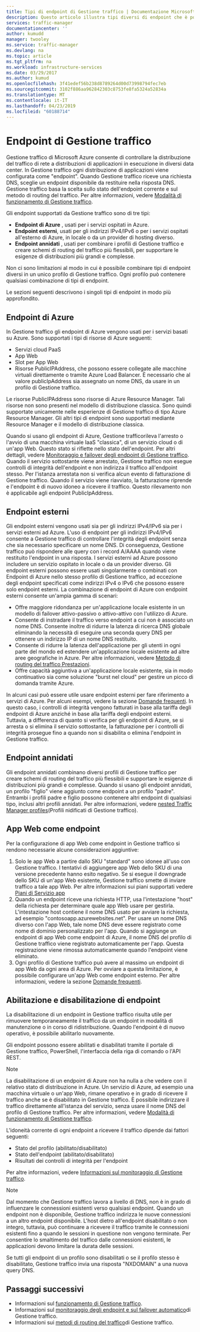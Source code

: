 ```yaml
---
title: Tipi di endpoint di Gestione traffico | Documentazione Microsoft
description: Questo articolo illustra tipi diversi di endpoint che è possibile usare con Gestione traffico di Azure
services: traffic-manager
documentationcenter: ''
author: kumudd
manager: twooley
ms.service: traffic-manager
ms.devlang: na
ms.topic: article
ms.tgt_pltfrm: na
ms.workload: infrastructure-services
ms.date: 03/29/2017
ms.author: kumud
ms.openlocfilehash: 3f41edef56b238d8789264d00d73998794fec7eb
ms.sourcegitcommit: 3102f886aa962842303c8753fe8fa5324a52834a
ms.translationtype: MT
ms.contentlocale: it-IT
ms.lasthandoff: 04/23/2019
ms.locfileid: "60188714"
---
```

# <a name="traffic-manager-endpoints"></a>Endpoint di Gestione traffico
Gestione traffico di Microsoft Azure consente di controllare la distribuzione del traffico di rete a distribuzioni di applicazioni in esecuzione in diversi data center. In Gestione traffico ogni distribuzione di applicazioni viene configurata come "endpoint". Quando Gestione traffico riceve una richiesta DNS, sceglie un endpoint disponibile da restituire nella risposta DNS. Gestione traffico basa la scelta sullo stato dell'endpoint corrente e sul metodo di routing del traffico. Per altre informazioni, vedere [Modalità di funzionamento di Gestione traffico](traffic-manager-how-it-works.md).

Gli endpoint supportati da Gestione traffico sono di tre tipi:
* **Endpoint di Azure** , usati per i servizi ospitati in Azure.
* **Endpoint esterni**, usati per gli indirizzi IPv4/IPv6 o per i servizi ospitati all'esterno di Azure, in locale o da un provider di hosting diverso.
* **Endpoint annidati** , usati per combinare i profili di Gestione traffico e creare schemi di routing del traffico più flessibili, per supportare le esigenze di distribuzioni più grandi e complesse.

Non ci sono limitazioni al modo in cui è possibile combinare tipi di endpoint diversi in un unico profilo di Gestione traffico. Ogni profilo può contenere qualsiasi combinazione di tipi di endpoint.

Le sezioni seguenti descrivono i singoli tipi di endpoint in modo più approfondito.

## <a name="azure-endpoints"></a>Endpoint di Azure

In Gestione traffico gli endpoint di Azure vengono usati per i servizi basati su Azure. Sono supportati i tipi di risorse di Azure seguenti:

* Servizi cloud PaaS
* App Web
* Slot per App Web
* Risorse PublicIPAddress, che possono essere collegate alle macchine virtuali direttamente o tramite Azure Load Balancer. È necessario che al valore publicIpAddress sia assegnato un nome DNS, da usare in un profilo di Gestione traffico.

Le risorse PublicIPAddress sono risorse di Azure Resource Manager. Tali risorse non sono presenti nel modello di distribuzione classica. Sono quindi supportate unicamente nelle esperienze di Gestione traffico di tipo Azure Resource Manager. Gli altri tipi di endpoint sono supportati mediante Resource Manager e il modello di distribuzione classica.

Quando si usano gli endpoint di Azure, Gestione trafficorileva l'arresto o l'avvio di una macchina virtuale IaaS "classica", di un servizio cloud o di un'app Web. Questo stato si riflette nello stato dell'endpoint. Per altri dettagli, vedere [Monitoraggio e failover degli endpoint di Gestione traffico](traffic-manager-monitoring.md#endpoint-and-profile-status). Quando il servizio sottostante viene arrestato, Gestione traffico non esegue controlli di integrità dell'endpoint e non indirizza il traffico all'endpoint stesso. Per l'istanza arrestata non si verifica alcun evento di fatturazione di Gestione traffico. Quando il servizio viene riavviato, la fatturazione riprende e l'endpoint è di nuovo idoneo a ricevere il traffico. Questo rilevamento non è applicabile agli endpoint PublicIpAddress.

## <a name="external-endpoints"></a>Endpoint esterni

Gli endpoint esterni vengono usati sia per gli indirizzi IPv4/IPv6 sia per i servizi esterni ad Azure. L'uso di endpoint per gli indirizzi IPv4/IPv6 consente a Gestione traffico di controllare l'integrità degli endpoint senza che sia necessario specificare un nome DNS. Di conseguenza, Gestione traffico può rispondere alle query con i record A/AAAA quando viene restituito l'endpoint in una risposta. I servizi esterni ad Azure possono includere un servizio ospitato in locale o da un provider diverso. Gli endpoint esterni possono essere usati singolarmente o combinati con Endpoint di Azure nello stesso profilo di Gestione traffico, ad eccezione degli endpoint specificati come indirizzi IPv4 o IPv6 che possono essere solo endpoint esterni. La combinazione di endpoint di Azure con endpoint esterni consente un'ampia gamma di scenari:

* Offre maggiore ridondanza per un'applicazione locale esistente in un modello di failover attivo-passivo o attivo-attivo con l'utilizzo di Azure. 
* Consente di instradare il traffico verso endpoint a cui non è associato un nome DNS. Consente inoltre di ridurre la latenza di ricerca DNS globale eliminando la necessità di eseguire una seconda query DNS per ottenere un indirizzo IP di un nome DNS restituito. 
* Consente di ridurre la latenza dell'applicazione per gli utenti in ogni parte del mondo ed estendere un'applicazione locale esistente ad altre aree geografiche in Azure. Per altre informazioni, vedere [Metodo di routing del traffico Prestazioni](traffic-manager-routing-methods.md#performance).
* Offre capacità aggiuntiva a un'applicazione locale esistente, sia in modo continuativo sia come soluzione "burst nel cloud" per gestire un picco di domanda tramite Azure.

In alcuni casi può essere utile usare endpoint esterni per fare riferimento a servizi di Azure. Per alcuni esempi, vedere la sezione [Domande frequenti](traffic-manager-faqs.md#traffic-manager-endpoints). In questo caso, i controlli di integrità vengono fatturati in base alla tariffa degli endpoint di Azure anziché in base alla tariffa degli endpoint esterni. Tuttavia, a differenza di quanto si verifica per gli endpoint di Azure, se si arresta o si elimina il servizio sottostante, la fatturazione per i controlli di integrità prosegue fino a quando non si disabilita o elimina l'endpoint in Gestione traffico.

## <a name="nested-endpoints"></a>Endpoint annidati

Gli endpoint annidati combinano diversi profili di Gestione traffico per creare schemi di routing del traffico più flessibili e supportare le esigenze di distribuzioni più grandi e complesse. Quando si usano gli endpoint annidati, un profilo "figlio" viene aggiunto come endpoint a un profilo "padre". Entrambi i profili padre e figlio possono contenere altri endpoint di qualsiasi tipo, inclusi altri profili annidati. Per altre informazioni, vedere [nested Traffic Manager profiles](traffic-manager-nested-profiles.md)(Profili nidificati di Gestione traffico).

## <a name="web-apps-as-endpoints"></a>App Web come endpoint

Per la configurazione di app Web come endpoint in Gestione traffico si rendono necessarie alcune considerazioni aggiuntive:

1. Solo le app Web a partire dallo SKU "standard" sono idonee all'uso con Gestione traffico. I tentativi di aggiungere app Web dello SKU di una versione precedente hanno esito negativo. Se si esegue il downgrade dello SKU di un'app Web esistente, Gestione traffico smette di inviare traffico a tale app Web. Per altre informazioni sui piani supportati vedere [Piani di Servizio app](https://azure.microsoft.com/en-us/pricing/details/app-service/plans/)
2. Quando un endpoint riceve una richiesta HTTP, usa l'intestazione "host" della richiesta per determinare quale app Web usare per gestirla. L'intestazione host contiene il nome DNS usato per avviare la richiesta, ad esempio "contosoapp.azurewebsites.net". Per usare un nome DNS diverso con l'app Web, tale nome DNS deve essere registrato come nome di dominio personalizzato per l'app. Quando si aggiunge un endpoint di app Web come endpoint di Azure, il nome DNS del profilo di Gestione traffico viene registrato automaticamente per l'app. Questa registrazione viene rimossa automaticamente quando l'endpoint viene eliminato.
3. Ogni profilo di Gestione traffico può avere al massimo un endpoint di app Web da ogni area di Azure. Per ovviare a questa limitazione, è possibile configurare un'app Web come endpoint esterno. Per altre informazioni, vedere la sezione [Domande frequenti](traffic-manager-faqs.md#traffic-manager-endpoints).

## <a name="enabling-and-disabling-endpoints"></a>Abilitazione e disabilitazione di endpoint

La disabilitazione di un endpoint in Gestione traffico risulta utile per rimuovere temporaneamente il traffico da un endpoint in modalità di manutenzione o in corso di ridistribuzione. Quando l'endpoint è di nuovo operativo, è possibile abilitarlo nuovamente.

Gli endpoint possono essere abilitati e disabilitati tramite il portale di Gestione traffico, PowerShell, l'interfaccia della riga di comando o l'API REST.

> [!NOTE]
> La disabilitazione di un endpoint di Azure non ha nulla a che vedere con il relativo stato di distribuzione in Azure. Un servizio di Azure, ad esempio una macchina virtuale o un'app Web, rimane operativo e in grado di ricevere il traffico anche se è disabilitato in Gestione traffico. È possibile indirizzare il traffico direttamente all'istanza del servizio, senza usare il nome DNS del profilo di Gestione traffico. Per altre informazioni, vedere [Modalità di funzionamento di Gestione traffico](traffic-manager-how-it-works.md).

L'idoneità corrente di ogni endpoint a ricevere il traffico dipende dai fattori seguenti:

* Stato del profilo (abilitato/disabilitato)
* Stato dell'endpoint (abilitato/disabilitato)
* Risultati dei controlli di integrità per l'endpoint

Per altre informazioni, vedere [Informazioni sul monitoraggio di Gestione traffico](traffic-manager-monitoring.md#endpoint-and-profile-status).

> [!NOTE]
> Dal momento che Gestione traffico lavora a livello di DNS, non è in grado di influenzare le connessioni esistenti verso qualsiasi endpoint. Quando un endpoint non è disponibile, Gestione traffico indirizza le nuove connessioni a un altro endpoint disponibile. L'host dietro all'endpoint disabilitato o non integro, tuttavia, può continuare a ricevere il traffico tramite le connessioni esistenti fino a quando le sessioni in questione non vengono terminate. Per consentire lo smaltimento del traffico dalle connessioni esistenti, le applicazioni devono limitare la durata delle sessioni.

Se tutti gli endpoint di un profilo sono disabilitati o se il profilo stesso è disabilitato, Gestione traffico invia una risposta "NXDOMAIN" a una nuova query DNS.


## <a name="next-steps"></a>Passaggi successivi

* Informazioni sul [funzionamento di Gestione traffico](traffic-manager-how-it-works.md).
* Informazioni sul [monitoraggio degli endpoint e sul failover automatico](traffic-manager-monitoring.md)di Gestione traffico.
* Informazioni sui [metodi di routing del traffico](traffic-manager-routing-methods.md)di Gestione traffico.
